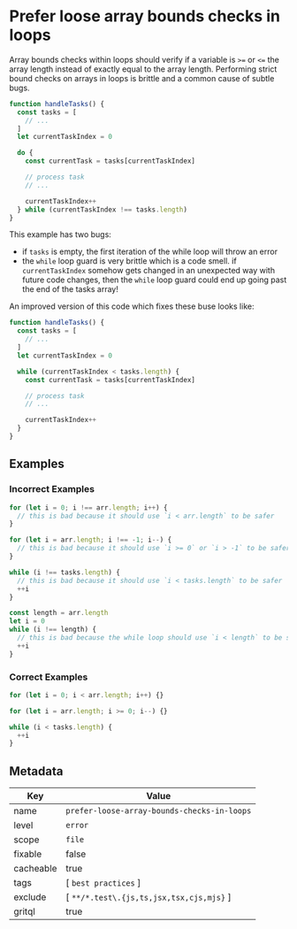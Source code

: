 # Prefer loose array bounds checks in loops

Array bounds checks within loops should verify if a variable is `>=` or `<=` the array length instead of exactly equal to the array length. Performing strict bound checks on arrays in loops is brittle and a common cause of subtle bugs.

```js
function handleTasks() {
  const tasks = [
    // ...
  ]
  let currentTaskIndex = 0

  do {
    const currentTask = tasks[currentTaskIndex]

    // process task
    // ...

    currentTaskIndex++
  } while (currentTaskIndex !== tasks.length)
}
```

This example has two bugs:

- if `tasks` is empty, the first iteration of the while loop will throw an error
- the `while` loop guard is very brittle which is a code smell. if `currentTaskIndex` somehow gets changed in an unexpected way with future code changes, then the `while` loop guard could end up going past the end of the tasks array!

An improved version of this code which fixes these buse looks like:

```js
function handleTasks() {
  const tasks = [
    // ...
  ]
  let currentTaskIndex = 0

  while (currentTaskIndex < tasks.length) {
    const currentTask = tasks[currentTaskIndex]

    // process task
    // ...

    currentTaskIndex++
  }
}
```

## Examples

### Incorrect Examples

```js
for (let i = 0; i !== arr.length; i++) {
  // this is bad because it should use `i < arr.length` to be safer
}
```

```ts
for (let i = arr.length; i !== -1; i--) {
  // this is bad because it should use `i >= 0` or `i > -1` to be safer
}
```

```js
while (i !== tasks.length) {
  // this is bad because it should use `i < tasks.length` to be safer
  ++i
}
```

```ts
const length = arr.length
let i = 0
while (i !== length) {
  // this is bad because the while loop should use `i < length` to be safer
  ++i
}
```

### Correct Examples

```js
for (let i = 0; i < arr.length; i++) {}
```

```ts
for (let i = arr.length; i >= 0; i--) {}
```

```js
while (i < tasks.length) {
  ++i
}
```

## Metadata

| Key       | Value                                       |
| --------- | ------------------------------------------- |
| name      | `prefer-loose-array-bounds-checks-in-loops` |
| level     | `error`                                     |
| scope     | `file`                                      |
| fixable   | false                                       |
| cacheable | true                                        |
| tags      | [ `best practices` ]                        |
| exclude   | [ `**/*.test\.{js,ts,jsx,tsx,cjs,mjs}` ]    |
| gritql    | true                                        |
